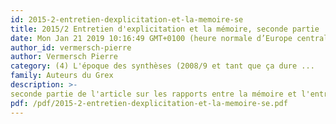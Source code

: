 ```yaml
---
id: 2015-2-entretien-dexplicitation-et-la-memoire-se
title: 2015/2 Entretien d'explicitation et la mémoire, seconde partie
date: Mon Jan 21 2019 10:16:49 GMT+0100 (heure normale d’Europe centrale)
author_id: vermersch-pierre
author: Vermersch Pierre
category: (4) L'époque des synthèses (2008/9 et tant que ça dure ...
family: Auteurs du Grex
description: >-
seconde partie de l'article sur les rapports entre la mémoire et l'entretien d'explicitation. 
pdf: /pdf/2015-2-entretien-dexplicitation-et-la-memoire-se.pdf
---
```

